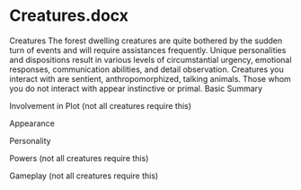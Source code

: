 
# Creatures.docx
Creatures
The forest dwelling creatures are quite bothered by the sudden turn of events and will require assistances frequently. Unique personalities and dispositions result in various levels of circumstantial urgency, emotional responses, communication abilities, and detail observation. Creatures you interact with are sentient, anthropomorphized, talking animals.  Those whom you do not interact with appear instinctive or primal. 
Basic Summary

Involvement in Plot (not all creatures require this)


Appearance


Personality 


Powers (not all creatures require this)


Gameplay (not all creatures require this)

